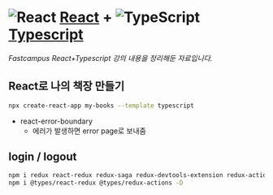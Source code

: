# ![React](https://ko.reactjs.org/favicon.ico) [**React**](https://reactjs.org/ "React 공식 홈페이지") + ![TypeScript](https://upload.wikimedia.org/wikipedia/commons/thumb/4/4c/Typescript_logo_2020.svg/30px-Typescript_logo_2020.svg.png) [**Typescript**](https://www.typescriptlang.org/ "TypeScript 공식 홈페이지")

_Fastcampus React+Typescript 강의 내용을 정리해둔 자료입니다._

## React로 나의 책장 만들기

```bash
npx create-react-app my-books --template typescript
```

- react-error-boundary
  - 에러가 발생하면 error page로 보내줌

## login / logout

```bash
npm i redux react-redux redux-saga redux-devtools-extension redux-actions
npm i @types/react-redux @types/redux-actions -D
```
